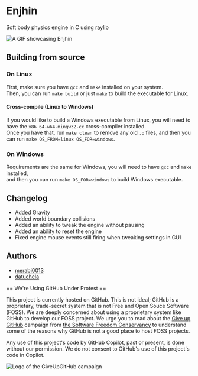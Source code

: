 # Enjhin
Soft body physics engine in C using [raylib](https://github.com/raysan5/raylib)  

![A GIF showcasing Enjhin](./docs/enjhin-animation.gif)

## Building from source
### On Linux
First, make sure you have `gcc` and `make` installed on your system.  
Then, you can run `make build` or just `make` to build the executable for Linux.  

#### Cross-compile (Linux to Windows)
If you would like to build a Windows executable from Linux, you will need to have the `x86_64-w64-mingw32-cc` cross-compiler installed.  
Once you have that, run `make clean` to remove any old `.o` files, and then you can run `make OS_FROM=linux OS_FOR=windows`.  

### On Windows
Requirements are the same for Windows, you will need to have `gcc` and `make` installed,  
and then you can run `make OS_FOR=windows` to build Windows executable.


## Changelog
- Added Gravity
- Added world boundary collisions
- Added an ability to tweak the engine without pausing
- Added an ability to reset the engine
- Fixed engine mouse events still firing when tweaking settings in GUI

## Authors
- [merabi0013](https://github.com/merabi0013)
- [datuchela](https://github.com/datuchela)

== We're Using GitHub Under Protest ==

This project is currently hosted on GitHub.  This is not ideal; GitHub is a
proprietary, trade-secret system that is not Free and Open Souce Software
(FOSS).  We are deeply concerned about using a proprietary system like GitHub
to develop our FOSS project.  We urge you to read about the
[Give up GitHub](https://GiveUpGitHub.org) campaign from
[the Software Freedom Conservancy](https://sfconservancy.org) to understand
some of the reasons why GitHub is not a good place to host FOSS projects.

Any use of this project's code by GitHub Copilot, past or present, is done
without our permission.  We do not consent to GitHub's use of this project's
code in Copilot.

![Logo of the GiveUpGitHub campaign](https://sfconservancy.org/static/img/GiveUpGitHub.png)
